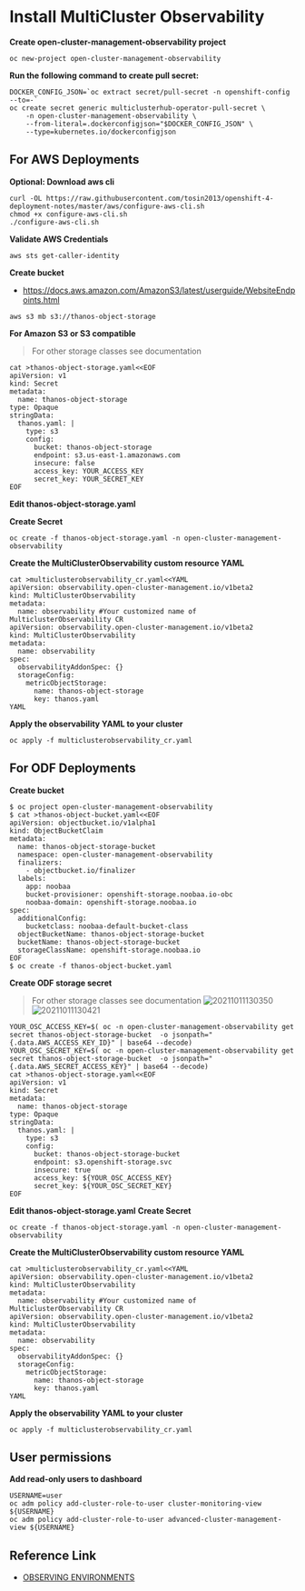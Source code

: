 # Install MultiCluster Observability

**Create open-cluster-management-observability  project**
```
oc new-project open-cluster-management-observability
```

**Run the following command to create pull secret:**
```
DOCKER_CONFIG_JSON=`oc extract secret/pull-secret -n openshift-config --to=-`
oc create secret generic multiclusterhub-operator-pull-secret \
    -n open-cluster-management-observability \
    --from-literal=.dockerconfigjson="$DOCKER_CONFIG_JSON" \
    --type=kubernetes.io/dockerconfigjson
```

## For AWS Deployments
**Optional: Download aws cli**
```
curl -OL https://raw.githubusercontent.com/tosin2013/openshift-4-deployment-notes/master/aws/configure-aws-cli.sh
chmod +x configure-aws-cli.sh
./configure-aws-cli.sh
```

**Validate AWS Credentials**
```
aws sts get-caller-identity
```

**Create bucket**
* https://docs.aws.amazon.com/AmazonS3/latest/userguide/WebsiteEndpoints.html
```
aws s3 mb s3://thanos-object-storage
```


**For Amazon S3 or S3 compatible**
> For other storage classes see documentation
```
cat >thanos-object-storage.yaml<<EOF
apiVersion: v1
kind: Secret
metadata:
  name: thanos-object-storage
type: Opaque
stringData:
  thanos.yaml: |
    type: s3
    config:
      bucket: thanos-object-storage
      endpoint: s3.us-east-1.amazonaws.com
      insecure: false
      access_key: YOUR_ACCESS_KEY
      secret_key: YOUR_SECRET_KEY
EOF
```

**Edit thanos-object-storage.yaml**

**Create Secret**
```
oc create -f thanos-object-storage.yaml -n open-cluster-management-observability
```

**Create the MultiClusterObservability custom resource YAML**
```
cat >multiclusterobservability_cr.yaml<<YAML
apiVersion: observability.open-cluster-management.io/v1beta2
kind: MultiClusterObservability
metadata:
  name: observability #Your customized name of MulticlusterObservability CR
apiVersion: observability.open-cluster-management.io/v1beta2
kind: MultiClusterObservability
metadata:
  name: observability
spec:
  observabilityAddonSpec: {}
  storageConfig:
    metricObjectStorage:
      name: thanos-object-storage
      key: thanos.yaml
YAML
```

**Apply the observability YAML to your cluster**
```
oc apply -f multiclusterobservability_cr.yaml
```

## For ODF Deployments


**Create bucket**
```
$ oc project open-cluster-management-observability
$ cat >thanos-object-bucket.yaml<<EOF
apiVersion: objectbucket.io/v1alpha1
kind: ObjectBucketClaim
metadata:
  name: thanos-object-storage-bucket
  namespace: open-cluster-management-observability
  finalizers:
    - objectbucket.io/finalizer
  labels:
    app: noobaa
    bucket-provisioner: openshift-storage.noobaa.io-obc
    noobaa-domain: openshift-storage.noobaa.io
spec:
  additionalConfig:
    bucketclass: noobaa-default-bucket-class
  objectBucketName: thanos-object-storage-bucket
  bucketName: thanos-object-storage-bucket
  storageClassName: openshift-storage.noobaa.io
EOF
$ oc create -f thanos-object-bucket.yaml
```


**Create ODF storage secret**
> For other storage classes see documentation
![20211011130350](https://i.imgur.com/CL8E1Wo.png)
![20211011130421](https://i.imgur.com/1jgOHnz.png)
```
YOUR_OSC_ACCESS_KEY=$( oc -n open-cluster-management-observability get secret thanos-object-storage-bucket  -o jsonpath="{.data.AWS_ACCESS_KEY_ID}" | base64 --decode)
YOUR_OSC_SECRET_KEY=$( oc -n open-cluster-management-observability get secret thanos-object-storage-bucket  -o jsonpath="{.data.AWS_SECRET_ACCESS_KEY}" | base64 --decode)
cat >thanos-object-storage.yaml<<EOF
apiVersion: v1
kind: Secret
metadata:
  name: thanos-object-storage
type: Opaque
stringData:
  thanos.yaml: |
    type: s3
    config:
      bucket: thanos-object-storage-bucket
      endpoint: s3.openshift-storage.svc
      insecure: true
      access_key: ${YOUR_OSC_ACCESS_KEY}
      secret_key: ${YOUR_OSC_SECRET_KEY}
EOF
```
**Edit thanos-object-storage.yaml**
**Create Secret**
```
oc create -f thanos-object-storage.yaml -n open-cluster-management-observability
```

**Create the MultiClusterObservability custom resource YAML**
```
cat >multiclusterobservability_cr.yaml<<YAML
apiVersion: observability.open-cluster-management.io/v1beta2
kind: MultiClusterObservability
metadata:
  name: observability #Your customized name of MulticlusterObservability CR
apiVersion: observability.open-cluster-management.io/v1beta2
kind: MultiClusterObservability
metadata:
  name: observability
spec:
  observabilityAddonSpec: {}
  storageConfig:
    metricObjectStorage:
      name: thanos-object-storage
      key: thanos.yaml
YAML
```

**Apply the observability YAML to your cluster**
```
oc apply -f multiclusterobservability_cr.yaml
```

## User permissions

**Add read-only users to dashboard**
```
USERNAME=user
oc adm policy add-cluster-role-to-user cluster-monitoring-view  ${USERNAME}
oc adm policy add-cluster-role-to-user advanced-cluster-management-view ${USERNAME}
```

## Reference Link
* [OBSERVING ENVIRONMENTS](https://access.redhat.com/documentation/en-us/red_hat_advanced_cluster_management_for_kubernetes/2.4/html/observability/index)
